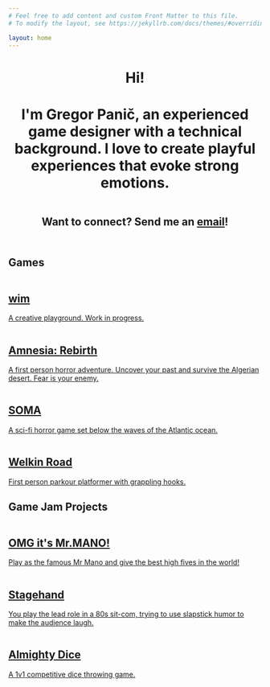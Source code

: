 ```yaml
---
# Feel free to add content and custom Front Matter to this file.
# To modify the layout, see https://jekyllrb.com/docs/themes/#overriding-theme-defaults

layout: home
---
```

<div id="main">
    <div class="inner">
        <header id="hero">
            <div class="box alt">
                <div class="row gtr-150">
                    <div class="col-12 gtr-uniform">
                        <h1 class="hi">Hi!</h1>
                    </div>
                </div>
                <div class="row gtr-150 aln-center">
                    <div class="col-8 col-12-small">
                        <h1>I'm <span class="name">Gregor Panič</span>, an experienced game designer with a technical background. I love to create playful experiences that evoke strong emotions.</h1>
                    </div>
                    <div id="avatar" class="col-4">
                        <span class="image fit">
                            <img src="/images/avatar.png" alt="">
                        </span>
                    </div>
                </div>
                <div class="row gtr-150">
                    <h2>Want to connect? Send me an <a href="mailto:gregor.panic@gmail.com">email</a>!</h2>
                </div>
            </div>
        </header>
        <h2>Games</h2>
        <section class="tiles">
            <article class="style2">
                <span class="image">
                    <img src="images/wim/wim_thumbnail.jpg" alt="">
                </span>
                <a href="/projects/wim.html">
                    <h2>wim</h2>
                    <div class="content">
                        <p>A creative playground. Work in progress.</p>
                    </div>
                </a>
            </article>
            <article class="style1">
                <span class="image">
                    <img src="images/amnesia_rebirth/ar_thumbnail.jpg" alt="">
                </span>
                <a href="/projects/amnesia_rebirth.html">
                    <h2>Amnesia: Rebirth</h2>
                    <div class="content">
                        <p>A first person horror adventure. Uncover your past and survive the Algerian desert. Fear is
                            your enemy.</p>
                    </div>
                </a>
            </article>
            <article class="style3">
                <span class="image">
                    <img src="images/soma/soma_thumbnail.jpg" alt="">
                </span>
                <a href="/projects/soma.html">
                    <h2>SOMA</h2>
                    <div class="content">
                        <p>A sci-fi horror game set below the waves of the Atlantic ocean.</p>
                    </div>
                </a>
            </article>
            <article class="style4">
                <span class="image">
                    <img src="images/welkin_road/wr_thumbnail.jpg" alt="">
                </span>
                <a href="/projects/welkin_road.html">
                    <h2>Welkin Road</h2>
                    <div class="content">
                        <p>First person parkour platformer with grappling hooks.</p>
                    </div>
                </a>
            </article>
        </section>
        <h2>Game Jam Projects</h2>
        <section class="tiles">
            <article class="style5">
                <span class="image">
                    <img src="images/mano/mano_thumbnail.jpg" alt="">
                </span>
                <a href="https://davidpdrsn.itch.io/mano">
                    <h2>OMG it's Mr.MANO!</h2>
                    <div class="content">
                        <p>Play as the famous Mr Mano and give the best high fives in the world!</p>
                    </div>
                </a>
            </article>
            <article class="style6">
                <span class="image">
                    <img src="images/stagehand/stagehand_thumbnail.jpg" alt="">
                </span>
                <a href="https://glhfgreg.itch.io/stagehand">
                    <h2>Stagehand</h2>
                    <div class="content">
                        <p>You play the lead role in a 80s sit-com, trying to use slapstick humor to make the audience
                            laugh.</p>
                    </div>
                </a>
            </article>
            <article class="style1">
                <span class="image">
                    <img src="images/almighty_dice/dice_thumbnail.jpg" alt="">
                </span>
                <a href="https://measuring.itch.io/almighty-dice">
                    <h2>Almighty Dice</h2>
                    <div class="content">
                        <p>A 1v1 competitive dice throwing game.</p>
                    </div>
                </a>
            </article>
        </section>
    </div>
</div>